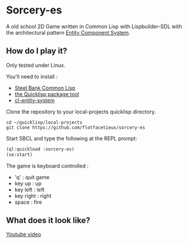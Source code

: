 Sorcery-es
=========

A old school 2D Game written in Common Lisp with Lispbuilder-SDL with the architectural pattern [Entity Component System][1].

How do I play it?
-----------------

Only tested under Linux.

You'll need to install :
- [Steel Bank Common Lisp][2]
- [the Quicklisp package tool][3]
- [cl-entity-system][4]

Clone the repository to your local-projects quicklisp directory.
```
cd ~/quicklisp/local-projects
git clone https://github.com/flotfacetieux/sorcery-es
```

Start SBCL and type the following at the REPL prompt:
```lisp
(ql:quickload :sorcery-es)
(se:start)
```

The game is keyboard controlled :
- 'q' : quit game
- key up : up
- key left : left
- key right : right
- space : fire

What does it look like?
-----------------------

[Youtube video][5]

[1]: https://en.wikipedia.org/wiki/Entity%E2%80%93component%E2%80%93system
[2]: http://www.sbcl.org/
[3]: http://www.quicklisp.org/
[4]: https://github.com/flotfacetieux/cl-entity-system
[5]: https://www.youtube.com/channel/UCEozyq6XnDKQvRLYimYp1uA